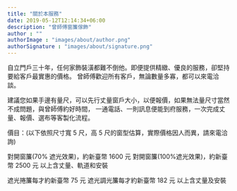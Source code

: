 ```yaml
---
title: "關於本服務"
date: 2019-05-12T12:14:34+06:00
description: "曾師傅窗簾傢飾"
author : ""
authorImage : "images/about/author.png"
authorSignature : "images/about/signature.png"
---
```


自立門戶三十年，任何家飾裝潢都難不倒他。​即便提供精緻、優良的服務，卻堅持要給客戶最實惠的價格。
曾師傅歡迎所有客戶，無論數量多寡，都可以來電洽談。

建議您如果手邊有量尺，可以先行丈量窗戶大小，以便報價，如果無法量尺寸當然不成問題，與曾師傅約好時間，
一通電話、一則訊息便能到府服務，一次完成丈量、報價、選布等客製化流程。

價目：(以下依照尺寸寬 5 尺，高 5 尺的窗型估算，實際價格因人而異，請來電洽詢)


對開窗簾(70% 遮光效果)，約新臺幣 1600 元
對開窗簾(100%遮光效果)，約新臺幣 2500 元
以上含丈量、軌道和安裝

遮光捲簾每才約新臺幣 75 元
遮光調光簾每才約新臺幣 182 元
以上含丈量及安裝
